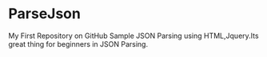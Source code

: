 # ParseJson
My First Repository on GitHub
Sample JSON Parsing using HTML,Jquery.Its great thing for beginners in JSON Parsing.
